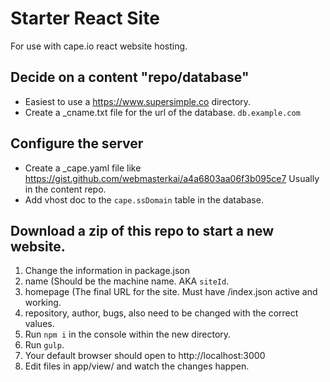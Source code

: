 # Starter React Site

For use with cape.io react website hosting.

## Decide on a content "repo/database"
* Easiest to use a https://www.supersimple.co directory.
* Create a _cname.txt file for the url of the database. `db.example.com`

## Configure the server
* Create a _cape.yaml file like https://gist.github.com/webmasterkai/a4a6803aa06f3b095ce7 Usually in the content repo.
* Add vhost doc to the `cape.ssDomain` table in the database.

## Download a zip of this repo to start a new website.

1. Change the information in package.json
  1. name (Should be the machine name. AKA `siteId`.
  2. homepage (The final URL for the site. Must have /index.json active and working.
  3. repository, author, bugs, also need to be changed with the correct values.
2. Run `npm i` in the console within the new directory.
3. Run `gulp`.
4. Your default browser should open to http://localhost:3000
5. Edit files in app/view/ and watch the changes happen.
